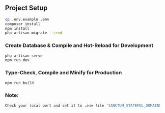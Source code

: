 ## Project Setup

```sh
cp .env.example .env
composer install
npm install
php artisan migrate --seed
```

### Create Database & Compile and Hot-Reload for Development

```sh
php artisan serve
npm run dev
```

### Type-Check, Compile and Minify for Production

```sh
npm run build
```
### Note:

```sh
Check your local port and set it to .env file 'SANCTUM_STATEFUL_DOMAINS'
```
